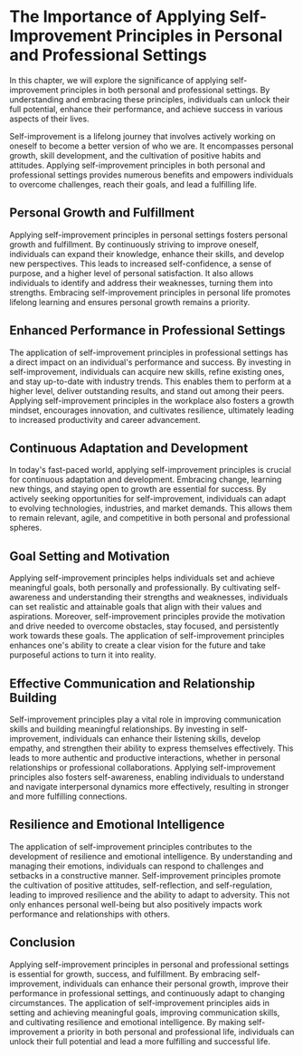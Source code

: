 The Importance of Applying Self-Improvement Principles in Personal and Professional Settings
=======================================================================================================

In this chapter, we will explore the significance of applying self-improvement principles in both personal and professional settings. By understanding and embracing these principles, individuals can unlock their full potential, enhance their performance, and achieve success in various aspects of their lives.


Self-improvement is a lifelong journey that involves actively working on oneself to become a better version of who we are. It encompasses personal growth, skill development, and the cultivation of positive habits and attitudes. Applying self-improvement principles in both personal and professional settings provides numerous benefits and empowers individuals to overcome challenges, reach their goals, and lead a fulfilling life.

**Personal Growth and Fulfillment**
-----------------------------------

Applying self-improvement principles in personal settings fosters personal growth and fulfillment. By continuously striving to improve oneself, individuals can expand their knowledge, enhance their skills, and develop new perspectives. This leads to increased self-confidence, a sense of purpose, and a higher level of personal satisfaction. It also allows individuals to identify and address their weaknesses, turning them into strengths. Embracing self-improvement principles in personal life promotes lifelong learning and ensures personal growth remains a priority.

**Enhanced Performance in Professional Settings**
-------------------------------------------------

The application of self-improvement principles in professional settings has a direct impact on an individual's performance and success. By investing in self-improvement, individuals can acquire new skills, refine existing ones, and stay up-to-date with industry trends. This enables them to perform at a higher level, deliver outstanding results, and stand out among their peers. Applying self-improvement principles in the workplace also fosters a growth mindset, encourages innovation, and cultivates resilience, ultimately leading to increased productivity and career advancement.

**Continuous Adaptation and Development**
-----------------------------------------

In today's fast-paced world, applying self-improvement principles is crucial for continuous adaptation and development. Embracing change, learning new things, and staying open to growth are essential for success. By actively seeking opportunities for self-improvement, individuals can adapt to evolving technologies, industries, and market demands. This allows them to remain relevant, agile, and competitive in both personal and professional spheres.

**Goal Setting and Motivation**
-------------------------------

Applying self-improvement principles helps individuals set and achieve meaningful goals, both personally and professionally. By cultivating self-awareness and understanding their strengths and weaknesses, individuals can set realistic and attainable goals that align with their values and aspirations. Moreover, self-improvement principles provide the motivation and drive needed to overcome obstacles, stay focused, and persistently work towards these goals. The application of self-improvement principles enhances one's ability to create a clear vision for the future and take purposeful actions to turn it into reality.

**Effective Communication and Relationship Building**
-----------------------------------------------------

Self-improvement principles play a vital role in improving communication skills and building meaningful relationships. By investing in self-improvement, individuals can enhance their listening skills, develop empathy, and strengthen their ability to express themselves effectively. This leads to more authentic and productive interactions, whether in personal relationships or professional collaborations. Applying self-improvement principles also fosters self-awareness, enabling individuals to understand and navigate interpersonal dynamics more effectively, resulting in stronger and more fulfilling connections.

**Resilience and Emotional Intelligence**
-----------------------------------------

The application of self-improvement principles contributes to the development of resilience and emotional intelligence. By understanding and managing their emotions, individuals can respond to challenges and setbacks in a constructive manner. Self-improvement principles promote the cultivation of positive attitudes, self-reflection, and self-regulation, leading to improved resilience and the ability to adapt to adversity. This not only enhances personal well-being but also positively impacts work performance and relationships with others.

**Conclusion**
--------------

Applying self-improvement principles in personal and professional settings is essential for growth, success, and fulfillment. By embracing self-improvement, individuals can enhance their personal growth, improve their performance in professional settings, and continuously adapt to changing circumstances. The application of self-improvement principles aids in setting and achieving meaningful goals, improving communication skills, and cultivating resilience and emotional intelligence. By making self-improvement a priority in both personal and professional life, individuals can unlock their full potential and lead a more fulfilling and successful life.
